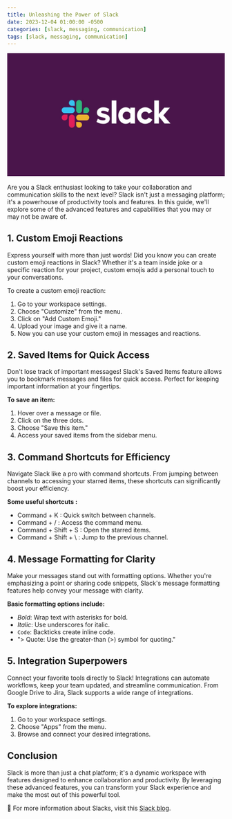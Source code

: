 ```yaml
---
title: Unleashing the Power of Slack 
date: 2023-12-04 01:00:00 -0500
categories: [slack, messaging, communication]
tags: [slack, messaging, communication]
---
```


![Unleashing the Power of Slack](/assets/img/posts/2023/unleasing_the_power_of_slack/unleasing_the_power_of_slack.jpg)


Are you a Slack enthusiast looking to take your collaboration and communication skills to the next level? Slack isn't just a messaging platform; it's a powerhouse of productivity tools and features. In this guide, we'll explore some of the advanced features and capabilities that you may or may not be aware of.


## 1. **Custom Emoji Reactions**

Express yourself with more than just words! Did you know you can create custom emoji reactions in Slack? Whether it's a team inside joke or a specific reaction for your project, custom emojis add a personal touch to your conversations.

To create a custom emoji reaction:

1. Go to your workspace settings.
2. Choose "Customize" from the menu.
3. Click on "Add Custom Emoji."
4. Upload your image and give it a name.
5. Now you can use your custom emoji in messages and reactions.



## 2. Saved Items for Quick Access

Don't lose track of important messages! Slack's Saved Items feature allows you to bookmark messages and files for quick access. Perfect for keeping important information at your fingertips.

**To save an item:**

1. Hover over a message or file.
2. Click on the three dots.
3. Choose "Save this item."
4. Access your saved items from the sidebar menu.


## 3. Command Shortcuts for Efficiency

Navigate Slack like a pro with command shortcuts. From jumping between channels to accessing your starred items, these shortcuts can significantly boost your efficiency.

**Some useful shortcuts :** 

- Command + K : Quick switch between channels.
- Command + / : Access the command menu.
- Command + Shift + S : Open the starred items.
- Command + Shift + \ : Jump to the previous channel.


## 4. Message Formatting for Clarity

Make your messages stand out with formatting options. Whether you're emphasizing a point or sharing code snippets, Slack's message formatting features help convey your message with clarity.

**Basic formatting options include:**

- *Bold*: Wrap text with asterisks for bold.
- _Italic_: Use underscores for italic.
- `Code`: Backticks create inline code.
- "> Quote: Use the greater-than (>) symbol for quoting."


## 5. Integration Superpowers

Connect your favorite tools directly to Slack! Integrations can automate workflows, keep your team updated, and streamline communication. From Google Drive to Jira, Slack supports a wide range of integrations.

**To explore integrations:**

1. Go to your workspace settings.
2. Choose "Apps" from the menu.
3. Browse and connect your desired integrations.


## Conclusion

Slack is more than just a chat platform; it's a dynamic workspace with features designed to enhance collaboration and productivity. By leveraging these advanced features, you can transform your Slack experience and make the most out of this powerful tool.


📝 For more information about Slacks, visit this [Slack blog](https://slack.com/blog/productivity/slick-features-and-capabilities-you-didnt-know-about-in-slack).